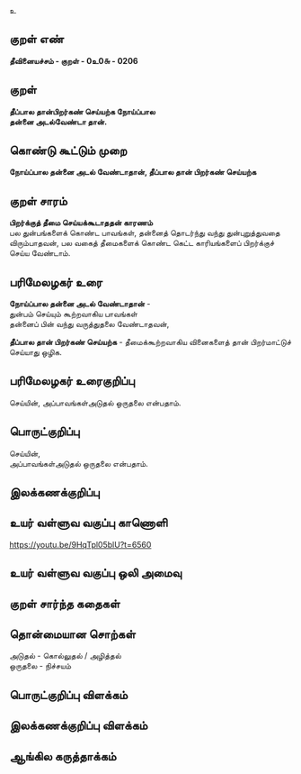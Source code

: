 உ

## குறள் எண் 

**தீவினையச்சம் - குறள் - 0உ0௬ - 0206**  

## குறள் 

**தீப்பால தான்பிறர்கண் செய்யற்க நோய்ப்பால  
தன்னை அடல்வேண்டா தான்.** 

## கொண்டு கூட்டும் முறை

**நோய்ப்பால தன்னை அடல் வேண்டாதான், தீப்பால தான் பிறர்கண் செய்யற்க**

## குறள் சாரம் 

**பிறர்க்குத் தீமை செய்யக்கூடாததன் காரணம்**  
பல துன்பங்களைக் கொண்ட பாவங்கள், தன்னைத் தொடர்ந்து வந்து துன்புறுத்துவதை விரும்பாதவன், பல வகைத் தீமைகளைக் கொண்ட கெட்ட காரியங்களைப் பிறர்க்குச் செய்ய வேண்டாம்.

## பரிமேலழகர் உரை

**நோய்ப்பால தன்னை அடல் வேண்டாதான்** -  
துன்பம் செய்யும் கூற்றவாகிய பாவங்கள்  
தன்னைப் பின் வந்து வருத்துதலை வேண்டாதவன்,  

**தீப்பால தான் பிறர்கண் செய்யற்க** - தீமைக்கூற்றவாகிய வினைகளைத் தான் பிறர்மாட்டுச் செய்யாது ஒழிக.  
  

## பரிமேலழகர் உரைகுறிப்பு   

செய்யின், அப்பாவங்கள்அடுதல் ஒருதலை என்பதாம்.  

## பொருட்குறிப்பு 

செய்யின்,  
அப்பாவங்கள்அடுதல் ஒருதலை என்பதாம்.  

## இலக்கணக்குறிப்பு  


## உயர் வள்ளுவ வகுப்பு காணொளி

https://youtu.be/9HqTpl05blU?t=6560

## உயர் வள்ளுவ வகுப்பு ஒலி அமைவு 

 
## குறள் சார்ந்த கதைகள் 


## தொன்மையான சொற்கள்

அடுதல்    - கொல்லுதல் / அழித்தல்  
ஒருதலை  - நிச்சயம்   

## பொருட்குறிப்பு விளக்கம்


## இலக்கணக்குறிப்பு விளக்கம்


## ஆங்கில கருத்தாக்கம் 


